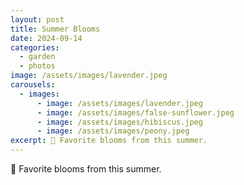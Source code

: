 ```yaml
---
layout: post
title: Summer Blooms
date: 2024-09-14
categories:
  - garden
  - photos
image: /assets/images/lavender.jpeg
carousels:
  - images:
      - image: /assets/images/lavender.jpeg
      - image: /assets/images/false-sunflower.jpeg
      - image: /assets/images/hibiscus.jpeg
      - image: /assets/images/peony.jpeg
excerpt: 🌻 Favorite blooms from this summer.
---
```

🌻 Favorite blooms from this summer.